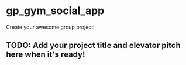 # gp_gym_social_app

Create your awesome group project!

## TODO: Add your project title and elevator pitch here when it's ready!
